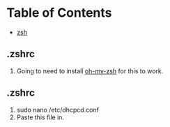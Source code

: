 # Table of Contents
* [zsh](#.zshrc)

## .zshrc
1. Going to need to install [oh-my-zsh](https://github.com/robbyrussell/oh-my-zsh) for this to work.

## .zshrc
1. sudo nano /etc/dhcpcd.conf
2. Paste this file in.
